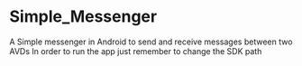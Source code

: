 # Simple_Messenger

A Simple messenger in Android to send and receive messages between two AVDs
In order to run the app just remember to change the SDK path
